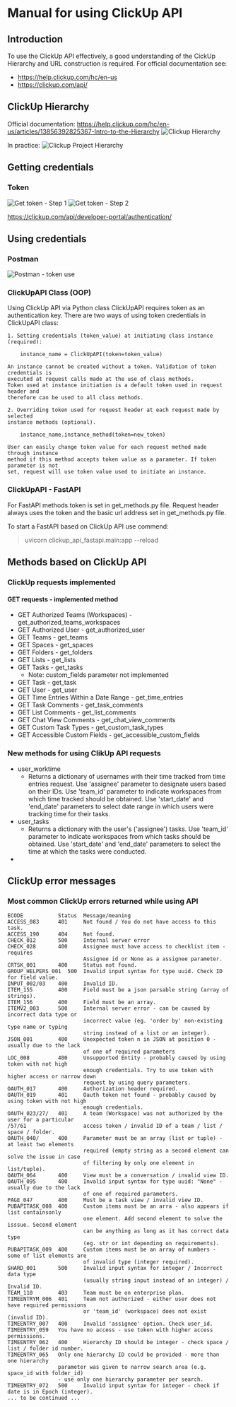 # Manual for using ClickUp API

## Introduction
To use the ClickUp API effectively, a good understanding of the CickUp Hierarchy and
URL construction is required.
For official documentation see:
- https://help.clickup.com/hc/en-us
- https://clickup.com/api/


## ClickUp Hierarchy

Official documentation:
https://help.clickup.com/hc/en-us/articles/13856392825367-Intro-to-the-Hierarchy
![Clickup Hierarchy](clickup_api_screenshots/hierarchy.png)

In practice:
![Clickup Project Hierarchy](clickup_api_screenshots/project_hierarchy.png)

## Getting credentials
### Token

![Get token - Step 1](clickup_api_screenshots/token_step_1.png)
![Get token - Step 2](clickup_api_screenshots/token_step_2.png)

https://clickup.com/api/developer-portal/authentication/


## Using credentials
### Postman

![Postman - token use](clickup_api_screenshots/token_postman.png)

### ClickUpAPI Class (OOP)

Using ClickUp API via Python class ClickUpAPI requires token as an authentication key.
There are two ways of using token credentials in ClickUpAPI class:

    1. Setting credentials (token_value) at initiating class instance (required):

        instance_name = ClickUpAPI(token=token_value)

    An instance cannot be created without a token. Validation of token credentials is
    executed at request calls made at the use of class methods.
    Token used at instance initiation is a default token used in request header and
    therefore can be used to all class methods.

    2. Overriding token used for request header at each request made by selected
    instance methods (optional).

        instance_name.instance_method(token=new_token)

    User can easily change token value for each request method made through instance
    method if this method accepts token value as a parameter. If token parameter is not
    set, request will use token value used to initiate an instance.

### ClickUpAPI - FastAPI

For FastAPI methods token is set in get_methods.py file. Request header always uses the token
and the basic url address set in get_methods.py file.

To start a FastAPI based on ClickUp API use commend:
> uvicorn clickup_api_fastapi.main:app --reload

## Methods based on ClickUp API

### ClickUp requests implemented
#### GET requests - implemented method
- GET Authorized Teams (Workspaces)     - get_authorized_teams_workspaces
- GET Authorized User                   - get_authorized_user
- GET Teams                             - get_teams
- GET Spaces                            - get_spaces
- GET Folders                           - get_folders
- GET Lists                             - get_lists
- GET Tasks                             - get_tasks
    - Note: custom_fields parameter not implemented
- GET Task                              - get_task
- GET User                              - get_user
- GET Time Entries Within a Date Range  - get_time_entries
- GET Task Comments                     - get_task_comments
- GET List Comments                     - get_list_comments
- GET Chat View Comments                - get_chat_view_comments
- GET Custom Task Types                 - get_custom_task_types
- GET Accessible Custom Fields          - get_accessible_custom_fields

### New methods for using ClikUp API requests
- user_worktime
    - Returns a dictionary of usernames with their time tracked from time entries request.
    Use 'assignee' parameter to designate users based on their IDs.
    Use 'team_id' parameter to indicate workspaces from which time tracked should be obtained.
    Use 'start_date' and 'end_date' parameters to select date range in which users
    were tracking time for their tasks.
- user_tasks
    - Returns a dictionary with the user's ('assignee') tasks.
    Use 'team_id' parameter to indicate workspaces from which tasks should be obtained.
    Use 'start_date' and 'end_date' parameters to select the time at which the tasks
    were conducted.
-


## ClickUp error messages
### Most common ClickUp errors returned while using API

    ECODE           Status  Message/meaning
    ACCESS_083      401     Not found / You do not have access to this task.
    ACCESS_190      404     Not found.
    CHECK_012       500     Internal server error
    CHECK_028       400     Assignee must have access to checklist item - requires
                            Assignee id or None as a assignee parameter.
    CRTSK_001       400     Status not found.
    GROUP_HELPERS_001  500  Invalid input syntax for type uuid. Check ID for field value.
    INPUT_002/03    400     Invalid ID.
    ITEM_155        400     Field must be a json parsable string (array of strings).
    ITEM_156        400     Field must be an array.
    ITEMV2_003      500     Internal server error - can be caused by incorrect data type or
                            incorrect value (eg. 'order by' non-existing type name or typing
                            string instead of a list or an integer).
    JSON_001        400     Unexpected token n in JSON at position 0 - usually due to the lack
                            of one of required parameters
    LOC_008         400     Unsupported Entity - probably caused by using token with not high
                            enough credentials. Try to use token with higher access or narrow down
                            request by using query parameters.
    OAUTH_017       400     Authorization header required.
    OAUTH_019       401     Oauth token not found - probably caused by using token with not high
                            enough credentials.
    OAUTH_023/27/   401     A team (Workspace) was not authorized by the user for a particular
    /57/61                  access token / invalid ID of a team / list / space / folder.
    OAUTH_040/      400     Parameter must be an array (list or tuple) - at least two elements
                            required (empty string as a second element can solve the issue in case
                            of filtering by only one element in list/tuple).
    OAUTH_064       400     View must be a conversation / invalid view ID.
    OAUTH_095       400     Invalid input syntax for type uuid: "None" - usually due to the lack
                            of one of required parameters.
    PAGE_047        400     Must be a task view / invalid view ID.
    PUBAPITASK_008  400     Custom items must be an arra - also appears if list containsonly
                            one element. Add second element to solve the isssue. Second element
                            can be anything as long as it has correct data type
                            (eg. str or int depending on requirements).
    PUBAPITASK_009  400     Custom items must be an array of numbers - some of list elements are
                            of invalid type (integer required).
    SHARD_001       500     Invalid input syntax for integer / Incorrect data type
                            (usually string input instead of an integer) / Invalid ID.
    TEAM_110        403     Team must be on enterprise plan.
    TIMEENTRYM_006  401     Team not authorized - either user does not have required permissions
                            or 'team_id' (workspace) does not exist (invalid ID).
    TIMEENTRY_007   400     Invalid 'assignee' option. Check user_id.
    TIMEENTRY_059   You have no access - use token with higher access permissions.
    TIMEENTRY_062   400     Hierarchy ID should be integer - check space / list / folder id number.
    TIMEENTRY_065   Only one hierarchy ID could be provided - more than one hierarchy
                    parameter was given to narrow search area (e.g. space_id with folder_id)
                    - use only one hierarchy parameter per search.
    TIMEENTRY_072   500     Invalid input syntax for integer - check if date is in Epoch (integer).
    ... to be continued ...
